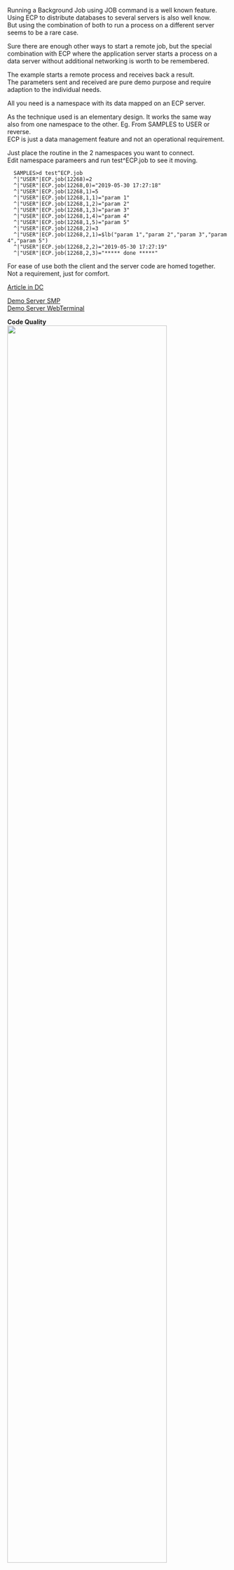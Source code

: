 Running a Background Job using JOB command is a well known feature.  
Using ECP to distribute databases to several servers is also well know.  
But using the combination of both to run a process on a different server  
seems to be a rare case.  
 
Sure there are enough other ways to start a remote job, but the special  
combination with ECP where the application server starts a process on a  
data server without additional networking is worth to be remembered.  
 
The example starts a remote process and receives back a result.  
The parameters sent and received are pure demo purpose and require  
adaption to the individual needs.  
 
All you need is a namespace with its data mapped on an ECP server.  
 
As the technique used is an elementary design. It works the same way  
also from one namespace to the other. Eg. From SAMPLES to USER or reverse.  
ECP is just a data management feature and not an operational requirement.  
 
Just place the routine in the 2 namespaces you want to connect.  
Edit namespace parameers and run test^ECP.job to see it moving.   
~~~
  SAMPLES>d test^ECP.job  
  ^|"USER"|ECP.job(12268)=2  
  ^|"USER"|ECP.job(12268,0)="2019-05-30 17:27:18"  
  ^|"USER"|ECP.job(12268,1)=5  
  ^|"USER"|ECP.job(12268,1,1)="param 1"  
  ^|"USER"|ECP.job(12268,1,2)="param 2"  
  ^|"USER"|ECP.job(12268,1,3)="param 3"  
  ^|"USER"|ECP.job(12268,1,4)="param 4"  
  ^|"USER"|ECP.job(12268,1,5)="param 5"  
  ^|"USER"|ECP.job(12268,2)=3  
  ^|"USER"|ECP.job(12268,2,1)=$lb("param 1","param 2","param 3","param 4","param 5")  
  ^|"USER"|ECP.job(12268,2,2)="2019-05-30 17:27:19" 
  ^|"USER"|ECP.job(12268,2,3)="***** done *****"  
~~~  

For ease of use both the client and the server code are homed together.  
Not a requirement, just for comfort.

[Article in DC](https://community.intersystems.com/post/background-jobs-over-ecp)   

[Demo Server SMP](https://ecp-job.demo.community.intersystems.com/csp/sys/UtilHome.csp)   
[Demo Server WebTerminal](https://ecp-job.demo.community.intersystems.com/terminal/)    
        
**Code Quality**   
<img width="85%" src="https://openexchange.intersystems.com/mp/img/packages/1762/screenshots/czizcdreyxk9razsiyns8asbufi.jpg">
